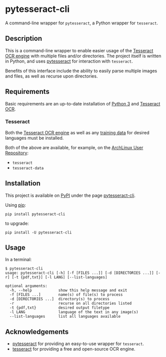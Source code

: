 # pytesseract-cli

A command-line wrapper for ``pytesseract``, a Python wrapper for ``tesseract``.

## Description

This is a command-line wrapper to enable easier usage of the [Tesseract OCR engine](https://opensource.google/projects/tesseract) with multiple files and/or directories. The project itself is written in Python, and uses [pytesseract](https://pypi.org/project/pytesseract/) for interaction with `tesseract`.

Benefits of this interface include the ability to easily parse multiple images and files, as well as recurse upon directories.

## Requirements

Basic requirements are an up-to-date installation of [Python 3](https://python.org) and [Tesseract OCR](https://opensource.google/projects/tesseract).

### Tesseract 

Both the [Tesseract OCR engine](https://github.com/tesseract-ocr/tesseract) as well as any [training data](https://github.com/tesseract-ocr/tessdata) for desired languages must be installed.

Both of the above are available, for example, on the [ArchLinux User Repository](https://aur.archlinux.org/):
- ``tesseract``
- ``tesseract-data``

## Installation

This project is available on [PyPI](https://pypi.org/) under the page [pytesseract-cli](https://pypi.org/project/pytesseract-cli/).

Using [pip](https://pypi.org/project/pip/):

```shell
pip install pytesseract-cli
```

to upgrade:

```shell
pip install -U pytesseract-cli
```

## Usage

In a terminal:

```shell
$ pytesseract-cli
usage: pytesseract-cli [-h] [-f [FILES ...]] [-d [DIRECTORIES ...]] [-r] [-t {pdf,txt}] [-l LANG] [--list-languages]

optional arguments:
  -h, --help            show this help message and exit
  -f [FILES ...]        name(s) of file(s) to process
  -d [DIRECTORIES ...]  directory(s) to process
  -r                    recurse on all directories listed
  -t {pdf,txt}          desired output filetype
  -l LANG               language of the text in any image(s)
  --list-languages      list all languages available
```

## Acknowledgements

- [pytesseract](https://pypi.org/project/pytesseract/) for providing an easy-to-use wrapper for `tesseract`.
- [tesseract](https://opensource.google/projects/tesseract) for providing a free and open-source OCR engine.
